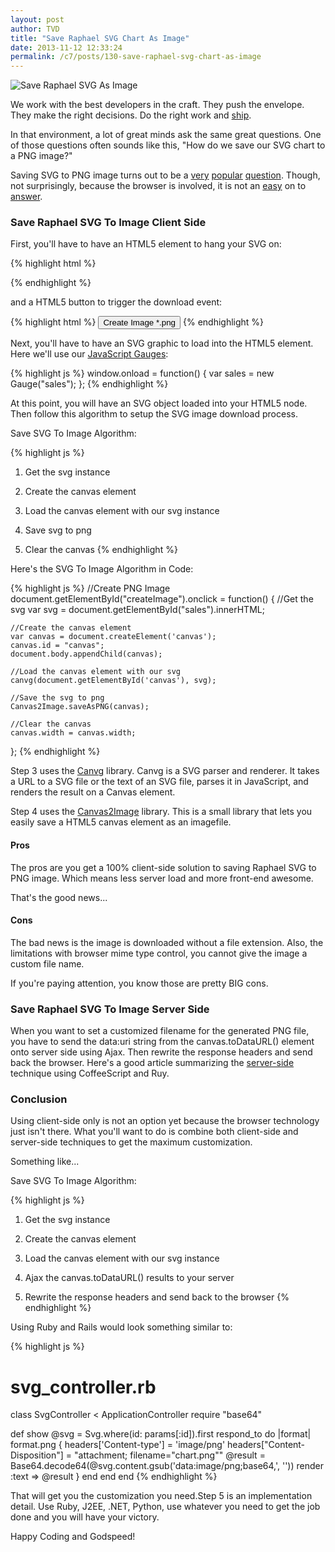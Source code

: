 ```yaml
---
layout: post
author: TVD
title: "Save Raphael SVG Chart As Image"
date: 2013-11-12 12:33:24
permalink: /c7/posts/130-save-raphael-svg-chart-as-image
---
```


<img src="https://techoctave.com/c7/static/svg-to-png.png" alt="Save Raphael SVG As Image"/>

We work with the best developers in the craft. They push the envelope. They make the right decisions. Do the right work and [ship][1].


In that environment, a lot of great minds ask the same great questions. One of those questions often sounds like this, "How do we save our SVG chart to a PNG image?"

Saving SVG to PNG image turns out to be a [very][2] [popular][3] [question][4]. Though, not surprisingly, because the browser is involved, it is not an [easy][5] on to [answer][6].


### Save Raphael SVG To Image Client Side

First, you'll have to have an HTML5 element to hang your SVG on:

{% highlight html %}
<div id="sales"></div>
{% endhighlight %}

and a HTML5 button to trigger the download event:

{% highlight html %}
<button id="createImage">Create Image *.png</button>
{% endhighlight %}

Next, you'll have to have an SVG graphic to load into the HTML5 element. Here we'll use our [JavaScript Gauges][7]:

{% highlight js %}
window.onload = function() {
	var sales = new Gauge("sales");
};
{% endhighlight %}

At this point, you will have an SVG object loaded into your HTML5  node. Then follow this algorithm to setup the SVG image download process.

Save SVG To Image Algorithm:

{% highlight js %}
1. Get the svg instance

2. Create the canvas element

3. Load the canvas element with our svg instance

4. Save svg to png

5. Clear the canvas
{% endhighlight %}

Here's the SVG To Image Algorithm in Code:

{% highlight js %}
//Create PNG Image
document.getElementById("createImage").onclick = function() {
	//Get the svg
	var svg = document.getElementById("sales").innerHTML;
		
	//Create the canvas element
	var canvas = document.createElement('canvas');
	canvas.id = "canvas";
	document.body.appendChild(canvas);
		
	//Load the canvas element with our svg
	canvg(document.getElementById('canvas'), svg);
		
	//Save the svg to png
	Canvas2Image.saveAsPNG(canvas);
		
	//Clear the canvas
	canvas.width = canvas.width;
};
{% endhighlight %}

Step 3 uses the [Canvg][8] library. Canvg is a SVG parser and renderer. It takes a URL to a SVG file or the text of an SVG file, parses it in JavaScript, and renders the result on a Canvas element.

Step 4 uses the [Canvas2Image][9] library. This is a small library that lets you easily save a HTML5 canvas element as an imagefile.

#### Pros

The pros are you get a 100% client-side solution to saving Raphael SVG to PNG image. Which means less server load and more front-end awesome.

That's the good news...

#### Cons

The bad news is the image is downloaded without a file extension. Also, the limitations with browser mime type control, you cannot give the image a custom file name.

If you're paying attention, you know those are pretty BIG cons.


### Save Raphael SVG To Image Server Side

When you want to set a customized filename for the generated PNG file, you have to send the data:uri string from the canvas.toDataURL() element onto server side using Ajax. Then rewrite the response headers and send back the browser. Here's a good article summarizing the [server-side][10] technique using CoffeeScript and Ruy.


### Conclusion

Using client-side only is not an option yet because the browser technology just isn't there. What you'll want to do is combine both client-side and server-side techniques to get the maximum customization.

Something like...

Save SVG To Image Algorithm:

{% highlight js %}
1. Get the svg instance

2. Create the canvas element

3. Load the canvas element with our svg instance

4. Ajax the canvas.toDataURL() results to your server

5. Rewrite the response headers and send back to the browser
{% endhighlight %}

Using Ruby and Rails would look something similar to:

{% highlight js %}
# svg_controller.rb
class SvgController < ApplicationController
  require "base64"
  
  def show
    @svg = Svg.where(id: params[:id]).first
    respond_to do |format|
      format.png {
        headers['Content-type'] = 'image/png'
        headers["Content-Disposition"] = "attachment; filename=\"chart.png\""
        @result = Base64.decode64(@svg.content.gsub('data:image/png;base64,', ''))
        render :text => @result
      }
    end
  end
end
{% endhighlight %}

That will get you the customization you need.Step 5 is an implementation detail. Use Ruby, J2EE, .NET, Python, use whatever you need to get the job done and you will have your victory.

Happy Coding and Godspeed!

  [1]: https://techoctave.com/posts/79-never-save-anything-for-the-swim-back
  [2]: http://stackoverflow.com/questions/14631408/save-svg-html5-to-png-or-image
  [3]: http://stackoverflow.com/questions/4086703/convert-raphael-svg-to-image-png-etc-client-side
  [4]: http://stackoverflow.com/questions/15981394/save-svgin-div-to-png-or-convert-to-png-raphael-js
  [5]: http://stackoverflow.com/questions/17454971/export-svg-to-png-with-image-inside-svg
  [6]: http://stackoverflow.com/questions/3975499/convert-svg-to-image-jpeg-png-etc-in-the-browser
  [7]: http://techoctave.com/gauges
  [8]: https://code.google.com/p/canvg/
  [9]: http://www.nihilogic.dk/labs/canvas2image/
  [10]: http://www.intridea.com/blog/2013/1/9/downloadable-svg-in-png-format
